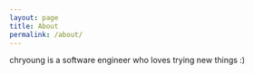 ```yaml
---
layout: page
title: About
permalink: /about/
---
```


chryoung is a software engineer who loves trying new things :)